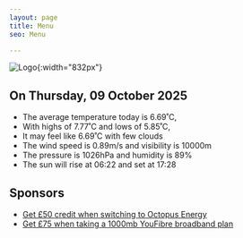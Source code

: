 ```yaml
---
layout: page
title: Menu
seo: Menu

---
```


![Logo](/images/logo.jpg){:width="832px"}

<!-- weather_marker starts -->
## On Thursday, 09 October 2025

- The average temperature today is 6.69˚C,
- With highs of 7.77˚C and lows of 5.85˚C,
- It may feel like 6.69˚C with few clouds
- The wind speed is 0.89m/s and visibility is 10000m
- The pressure is 1026hPa and humidity is 89%
- The sun will rise at 06:22 and set at 17:28

<!-- weather_marker ends -->

## Sponsors

- [Get £50 credit when switching to Octopus Energy](https://bit.ly/3oD1nnS)
- [Get £75 when taking a 1000mb YouFibre broadband plan](https://aklam.io/91zWhU?)
